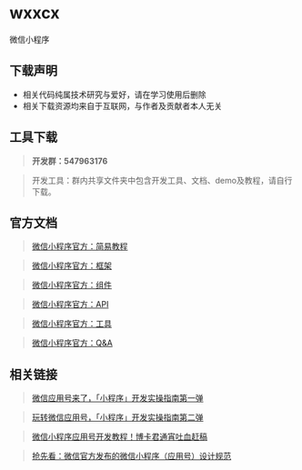 # wxxcx
微信小程序
## 下载声明
<ul>
<li>相关代码纯属技术研究与爱好，请在学习使用后删除</li>
<li>相关下载资源均来自于互联网，与作者及贡献者本人无关</li>
</ul>

## 工具下载

>**开发群：547963176**

>开发工具：群内共享文件夹中包含开发工具、文档、demo及教程，请自行下载。

## 官方文档

>[微信小程序官方：简易教程](https://mp.weixin.qq.com/debug/wxadoc/dev/index.html "微信小程序官方：简易教程")

>[微信小程序官方：框架](https://mp.weixin.qq.com/debug/wxadoc/dev/framework/MINA.html?t=1474644083132 "微信小程序官方：框架")

>[微信小程序官方：组件](https://mp.weixin.qq.com/debug/wxadoc/dev/component/?t=1474644089682 "微信小程序官方：组件")

>[微信小程序官方：API](https://mp.weixin.qq.com/debug/wxadoc/dev/api/?t=1474644087418 "微信小程序官方：API")

>[微信小程序官方：工具](https://mp.weixin.qq.com/debug/wxadoc/dev/devtools/devtools.html?t=1474644084689 "微信小程序官方：工具")

>[微信小程序官方：Q&A](https://mp.weixin.qq.com/debug/wxadoc/dev/qa/qa.html?t=1474644089359 "微信小程序官方：Q&A")

## 相关链接
>[微信应用号来了，「小程序」开发实操指南第一弹](http://money.163.com/16/0923/17/C1LR72L8002580S6.html#from=keyscan "微信应用号来了，「小程序」开发实操指南第一弹")

>[玩转微信应用号，「小程序」开发实操指南第二弹](http://money.163.com/16/0924/07/C1NB19UP002580S6.html "玩转微信应用号，「小程序」开发实操指南第二弹")

>[微信小程序应用号开发教程！博卡君通宵吐血赶稿](http://www.cnblogs.com/ytkah/articles/5895785.html "微信小程序应用号开发教程！博卡君通宵吐血赶稿")

>[抢先看：微信官方发布的微信小程序（应用号）设计规范](http://www.digitaling.com/articles/30803.html "抢先看：微信官方发布的微信小程序（应用号）设计规范")

  

